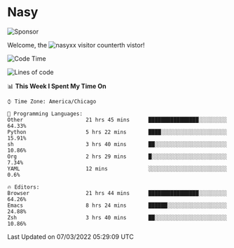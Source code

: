 # Nasy

<!--
<p align="center">
<img height="200" src="https://github-readme-stats.vercel.app/api?username=nasyxx&count_private=true&show_icons=true&theme=dracula&include_all_commits=true"/>
<img height="200" src="https://github-readme-stats.vercel.app/api/top-langs/?username=nasyxx&theme=dracula&hide=html,jupyter+notebook&count_private=true&show_icons=true"/>
</p>

  
----------------
-->

![Sponsor](https://img.shields.io/static/v1.svg?label=Sponsor&message=%E2%9D%A4&logo=GitHub&style=flat&color=pink)
 
Welcome, the ![nasyxx visitor counter](https://count.getloli.com/get/@nasyxx?theme=rule34)th vistor!
 
<!--START_SECTION:waka-->
![Code Time](http://img.shields.io/badge/Code%20Time-1%2C973%20hrs%2047%20mins-blue)

![Lines of code](https://img.shields.io/badge/From%20Hello%20World%20I%27ve%20Written-5%20Million%20lines%20of%20code-blue)

📊 **This Week I Spent My Time On** 

```text
⌚︎ Time Zone: America/Chicago

💬 Programming Languages: 
Other                    21 hrs 45 mins      ████████████████░░░░░░░░░   64.33% 
Python                   5 hrs 22 mins       ████░░░░░░░░░░░░░░░░░░░░░   15.91% 
sh                       3 hrs 40 mins       ██░░░░░░░░░░░░░░░░░░░░░░░   10.86% 
Org                      2 hrs 29 mins       █░░░░░░░░░░░░░░░░░░░░░░░░   7.34% 
YAML                     12 mins             ░░░░░░░░░░░░░░░░░░░░░░░░░   0.6%

🔥 Editors: 
Browser                  21 hrs 44 mins      ████████████████░░░░░░░░░   64.26% 
Emacs                    8 hrs 24 mins       ██████░░░░░░░░░░░░░░░░░░░   24.88% 
Zsh                      3 hrs 40 mins       ██░░░░░░░░░░░░░░░░░░░░░░░   10.86%

```


 Last Updated on 07/03/2022 05:29:09 UTC
<!--END_SECTION:waka-->

<!-- ![visitors](https://visitor-badge.laobi.icu/badge?page_id=nasyxx.nasyxx) -->
